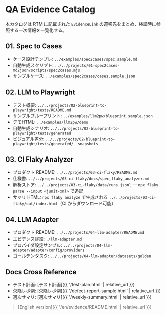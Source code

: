 # QA Evidence Catalog

本カタログは RTM に記載された `EvidenceLink` の遷移先をまとめ、検証時に参照する一次情報を一覧化する。

## 01. Spec to Cases
- ケース設計テンプレ: `../examples/spec2cases/spec.sample.md`
- 自動生成スクリプト: `../../projects/01-spec2cases-md2json/scripts/spec2cases.mjs`
- サンプルケース: `../examples/spec2cases/cases.sample.json`

## 02. LLM to Playwright
- テスト概要: `../../projects/02-blueprint-to-playwright/tests/README.md`
- サンプルブループリント: `../examples/llm2pw/blueprint.sample.json`
- デモHTML: `../examples/llm2pw/demo`
- 自動生成シナリオ: `../../projects/02-blueprint-to-playwright/tests/generated`
- ビジュアル差分: `../../projects/02-blueprint-to-playwright/tests/generated/__snapshots__`

## 03. CI Flaky Analyzer
- プロダクト README: `../../projects/03-ci-flaky/README.md`
- 仕様書: `../../projects/03-ci-flaky/docs/spec_flaky_analyzer.md`
- 解析ストア: `../../projects/03-ci-flaky/data/runs.jsonl` — `npx flaky parse --input <junit-xml>` で追記
- サマリ HTML: `npx flaky analyze` で生成される `../../projects/03-ci-flaky/out/index.html`（CI からダウンロード可能）

## 04. LLM Adapter
- プロダクト README: `../../projects/04-llm-adapter/README.md`
- エビデンス詳細: `./llm-adapter.md`
- プロバイダ設定サンプル: `../../projects/04-llm-adapter/adapter/config/providers`
- ゴールデンタスク: `../../projects/04-llm-adapter/datasets/golden`

## Docs Cross Reference
- テスト計画: [テスト計画]({{ '/test-plan.html' | relative_url }})
- 欠陥レポ例: [欠陥レポ例]({{ '/defect-report-sample.html' | relative_url }})
- 週次サマリ: [週次サマリ]({{ '/weekly-summary.html' | relative_url }})

> [English version]({{ '/en/evidence/README.html' | relative_url }})
